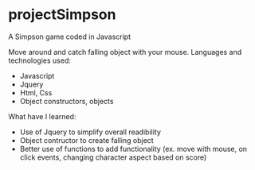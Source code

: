# projectSimpson
A Simpson game coded in Javascript


Move around and catch falling object with your mouse.
Languages and technologies used:
- Javascript
- Jquery
- Html, Css
- Object constructors, objects



What have I learned:

- Use of Jquery to simplify overall readibility
- Object contructor to create falling object
- Better use of functions to add functionality (ex. move with mouse, on click events, changing character aspect based on score) 
